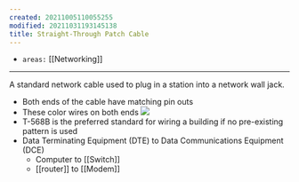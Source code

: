 ```yaml
---
created: 20211005110055255
modified: 20211031193145138
title: Straight-Through Patch Cable
---
```


- `areas:` [[Networking]]

---

A standard network cable used to plug in a station into a network wall jack.

- Both ends of the cable have matching pin outs
- These color wires on both ends ![](https://raw.githubusercontent.com/zubayrrr/twiki/main/bin/image.1sx566egj3c.png)
- T-568B is the preferred standard for wiring a building if no pre-existing pattern is used
- Data Terminating Equipment (DTE) to Data Communications Equipment (DCE)
  - Computer to [[Switch]]
  - [[router]] to [[Modem]]

